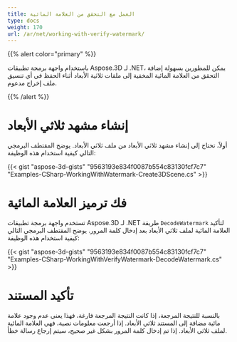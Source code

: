 ```yaml
---
title: العمل مع التحقق من العلامة المائية
type: docs
weight: 170
url: /ar/net/working-with-verify-watermark/
---
```


{{% alert color="primary" %}}

باستخدام واجهة برمجة تطبيقات Aspose.3D لـ .NET، يمكن للمطورين بسهولة إضافة التحقق من العلامة المائية المخفية إلى ملفات ثلاثية الأبعاد أثناء الحفظ في أي تنسيق ملف إخراج مدعوم.

{{% /alert %}}
# **إنشاء مشهد ثلاثي الأبعاد**
أولاً، تحتاج إلى إنشاء مشهد ثلاثي الأبعاد من ملف ثلاثي الأبعاد. يوضح المقتطف البرمجي التالي كيفية استخدام هذه الوظيفة:

{{< gist "aspose-3d-gists" "9563193e834f0087b554c83130fcf7c7" "Examples-CSharp-WorkingWithWatermark-Create3DScene.cs" >}}

# **فك ترميز العلامة المائية**
تستخدم واجهة برمجة تطبيقات Aspose.3D لـ .NET طريقة `DecodeWatermark` لتأكيد العلامة المائية لملف ثلاثي الأبعاد بعد إدخال كلمة المرور. يوضح المقتطف البرمجي التالي كيفية استخدام هذه الوظيفة:

{{< gist "aspose-3d-gists" "9563193e834f0087b554c83130fcf7c7" "Examples-CSharp-WorkingWithVerifyWatermark-DecodeWatermark.cs" >}}

# **تأكيد المستند**
بالنسبة للنتيجة المرجعة، إذا كانت النتيجة المرجعة فارغة، فهذا يعني عدم وجود علامة مائية مضافة إلى المستند ثلاثي الأبعاد. إذا أرجعت معلومات نصية، فهي العلامة المائية لملف ثلاثي الأبعاد. إذا تم إدخال كلمة المرور بشكل غير صحيح، سيتم إرجاع رسالة خطأ.